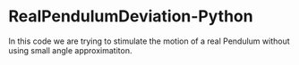 # RealPendulumDeviation-Python
In this code we are trying to stimulate the motion of a real Pendulum without using small angle approximatiton.

